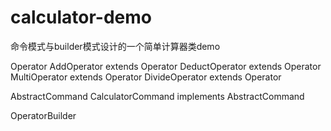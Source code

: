 # calculator-demo
命令模式与builder模式设计的一个简单计算器类demo


Operator
AddOperator extends Operator
DeductOperator extends Operator
MultiOperator extends Operator
DivideOperator extends Operator

AbstractCommand
CalculatorCommand implements AbstractCommand

OperatorBuilder
